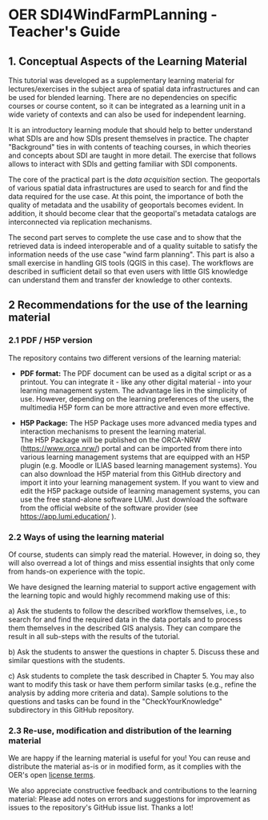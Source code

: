 # OER SDI4WindFarmPLanning - Teacher's Guide


## 1. Conceptual Aspects of the Learning Material

This tutorial was developed as a supplementary learning material for lectures/exercises in the subject area of spatial data infrastructures and can be used for blended learning. There are no dependencies on specific courses or course content, so it can be integrated as a learning unit in a wide variety of contexts and can also be used for independent learning.

It is an introductory learning module that should help to better understand what SDIs are and how SDIs present themselves in practice.
The chapter "Background" ties in with contents of teaching courses, in which theories and concepts about SDI are taught in more detail. The exercise that follows allows to interact with SDIs and getting familiar with SDI components.

The core of the practical part is the *data acquisition* section. The geoportals of various spatial data infrastructures are used to search for and find the data required for the use case. At this point, the importance of both the quality of metadata and the usability of geoportals becomes evident. In addition, it should become clear that the geoportal's metadata catalogs are interconnected via replication mechanisms. 

The second part serves to complete the use case and to show that the retrieved data is indeed interoperable and of a quality suitable to satisfy the information needs of the use case "wind farm planning". This part is also a small exercise in handling GIS tools (QGIS in this case). The workflows are described in sufficient detail so that even users with little GIS knowledge can understand them and transfer der knowledge to other contexts.

## 2 Recommendations for the use of the learning material

### 2.1 PDF / H5P version

The repository contains two different versions of the learning material: 
- **PDF format:**
   The PDF document can be used as a digital script or as a printout. You can integrate it - like any other digital material - into your learning management system. The advantage lies in the simplicity of use. However, depending on the learning preferences of the users, the multimedia H5P form can be more attractive and even more effective.

- **H5P Package:**
The H5P Package uses more advanced media types and interaction mechanisms to present the learning material.  
The H5P Package will be published on the ORCA-NRW (https://www.orca.nrw/) portal and can be imported from there into various learning management systems that are equipped with an H5P plugin (e.g. Moodle or ILIAS based learning management systems). You can also download the H5P material from this GitHub directory and import it into your learning management system. 
If you want to view and edit the H5P package outside of learning management systems, you can use the free stand-alone software LUMI. Just download the software from the official website of the software provider (see https://app.lumi.education/ ). 

### 2.2 Ways of using the learning material

Of course, students can simply read the material. However, in doing so, they will also overread a lot of things and miss essential insights that only come from hands-on experience with the topic. 

We have designed the learning material to support active engagement with the learning topic and would highly recommend making use of this:

   a) Ask the students to follow the described workflow themselves, i.e., to search for and find the required data in the data portals and to process them themselves in the described GIS analysis. They can compare the result in all sub-steps with the results of the tutorial.

   b) Ask the students to answer the questions in chapter 5. Discuss these and similar questions with the students.

   c) Ask students to complete the task described in Chapter 5. You may also want to modify this task or have them perform similar tasks (e.g., refine the analysis by adding more criteria and data).
Sample solutions to the questions and tasks can be found in the "CheckYourKnowledge" subdirectory in this GitHub repository.

### 2.3 Re-use, modification and distribution of the learning material

We are happy if the learning material is useful for you! You can reuse and distribute the material as-is or in modified form, as it complies with the OER's open [license terms](https://github.com/oer4sdi/OER-WindFarmExtension/edit/main/LICENSE.md).  

We also appreciate constructive feedback and contributions to the learning material: Please add notes on errors and suggestions for improvement as issues to the repository's GitHub issue list. Thanks a lot!
